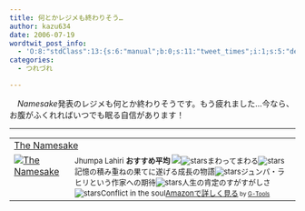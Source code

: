 ```yaml
---
title: 何とかレジメも終わりそう…
author: kazu634
date: 2006-07-19
wordtwit_post_info:
  - 'O:8:"stdClass":13:{s:6:"manual";b:0;s:11:"tweet_times";i:1;s:5:"delay";i:0;s:7:"enabled";i:1;s:10:"separation";s:2:"60";s:7:"version";s:3:"3.7";s:14:"tweet_template";b:0;s:6:"status";i:2;s:6:"result";a:0:{}s:13:"tweet_counter";i:2;s:13:"tweet_log_ids";a:1:{i:0;i:2449;}s:9:"hash_tags";a:0:{}s:8:"accounts";a:1:{i:0;s:7:"kazu634";}}'
categories:
  - つれづれ

---
```

<div class="section">
<p>
    　<i>Namesake</i>発表のレジメも何とか終わりそうです。もう疲れました…今なら、お腹がふくれればいつでも眠る自信があります！
</p>
  
<hr />
  
<p>
<center>
</center>
</p>
  
<p>
<table cellpadding="5" border="0">
<tr>
<td colspan="2">
<a href="https://www.amazon.co.jp/exec/obidos/ASIN/0618485228/goodpic-22/" onclick="__gaTracker('send', 'event', 'outbound-article', 'https://www.amazon.co.jp/exec/obidos/ASIN/0618485228/goodpic-22/', 'The Namesake');" target="_top">The Namesake</a>
</td>
</tr>
      
<tr>
<td valign="top">
<a href="https://www.amazon.co.jp/exec/obidos/ASIN/0618485228/goodpic-22/" onclick="__gaTracker('send', 'event', 'outbound-article', 'https://www.amazon.co.jp/exec/obidos/ASIN/0618485228/goodpic-22/', '');" target="_top"><img alt="The Namesake" src="http://images.amazon.com/images/P/0618485228.01._SCMZZZZZZZ_.jpg" border="0" /></a>
</td>
        
<td valign="top">
<font size="-1">Jhumpa Lahiri <strong>おすすめ平均</strong> <img src="http://g-images.amazon.com/images/G/01/detail/stars-4-5.gif" /><img alt="stars" src="http://g-images.amazon.com/images/G/01/detail/stars-4-0.gif" />まわってまわる<img alt="stars" src="http://g-images.amazon.com/images/G/01/detail/stars-5-0.gif" />記憶の積み重ねの果てに遂げる成長の物語<img alt="stars" src="http://g-images.amazon.com/images/G/01/detail/stars-5-0.gif" />ジュンパ・ラヒリという作家への期待<img alt="stars" src="http://g-images.amazon.com/images/G/01/detail/stars-5-0.gif" />人生の肯定のすがすがしさ<img alt="stars" src="http://g-images.amazon.com/images/G/01/detail/stars-5-0.gif" />Conflict in the soul<a href="https://www.amazon.co.jp/exec/obidos/ASIN/0618485228/goodpic-22/" onclick="__gaTracker('send', 'event', 'outbound-article', 'https://www.amazon.co.jp/exec/obidos/ASIN/0618485228/goodpic-22/', 'Amazonで詳しく見る');" target="_top">Amazonで詳しく見る</a></font><font size="-2"> by <a href="http://www.goodpic.com/mt/aws/index.html" onclick="__gaTracker('send', 'event', 'outbound-article', 'http://www.goodpic.com/mt/aws/index.html', 'G-Tools');">G-Tools</a></font>
</td>
</tr>
</table>
</p>
</div>
